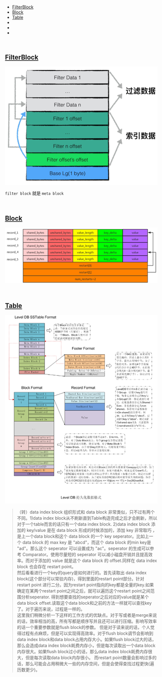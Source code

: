 
- [FilterBlock](#FilterBlock)
- [Block](#Block)
- [Table](#Table)
- []()
- []()
- []()


&nbsp;   
<a id="FilterBlock"></a>
## [FilterBlock](https://github.com/rsy56640/read_and_analyse_levelDB/blob/master/architecture/SSTable/FilterBlock%20-%202018-10-03%20-%20rsy.md)
![](assets/FilterBlock_structure_10_03.png)

`filter block` 就是 `meta block`


&nbsp;   
<a id="Block"></a>
## [Block](https://github.com/rsy56640/read_and_analyse_levelDB/blob/master/architecture/SSTable/Block%20-%202018-10-02%20-%20rsy.md)
![](assets/Block_data_structure_10_02.png)



&nbsp;   
<a id="Table"></a>
## [Table]()
![](assets/leveldb_sstable_structure_10_03.png)


>（转）data index block 组织形式和 data block 非常类似，只不过有两个不同。1)data index block从不刷新直到Table构造完成之后才会刷新，所以 对于一个table而言的话只有一个data index block. 2)data index block 添加的 key/value 是在 data block 形成的时候添加的，添加 key 非常取巧 ，是上一个data block和这个 data block 的一个 key seperator。比如上一个 data block 的 max key 是 "abcd"，而这个 data block 的min key是 "ad"。那么这个 seperator 可以设置成为 "ac"。seperator 的生成可以参考 Comparator。使用尽量短的 seperator 可以减小磁盘开销并且提高效率。而对于添加的 value 就是这个 data block 的 offset.同样在 data index block 也会存在 restart point。   
>然后看看进行一个key的query是如何进行的。首先读取出 data index block(这个部分可以常驻内存)，得到里面的restart point部分。针对 restart point 进行二分。因为restart point指向的key都是全量的key.如果确定在某两个restart point之间之后，就可以遍历这个restart point之间范围分析seperator. 得到想要查找的seperator之后对应的value就是某个data block offset.读取这个data block和之前的方法一样就可以查找key了。对于遍历来说，过程是一样的。   
>这里我们稍微分析一下这样的工作方式的优缺点。对于写或者是merge来说的话，效率相当的高，所有写都是顺序写并且还可以进行压缩。影响写效率的话一个重要参数就是flush block的参数。 但是对于读来说的话，个人觉得过程有点麻烦，但是可以实现得高效率。对于flush block调节会影响到data index block和data block占用内存大小。如果flush block过大的话， 那么会造成data index block耗费内存小，但是每次读取出一个data block内存很大。如果flush block过小的话，那么data index block耗费内存很大，但是每次读取data block内存很小。 而restart point数量会影响过多的话，那么可能会占用稍微大一些的内存空间，但是会使得查找过程更快(遍历数更少)。   







&nbsp;   
<a id=""></a>
## []()




&nbsp;   
<a id=""></a>
## []()


